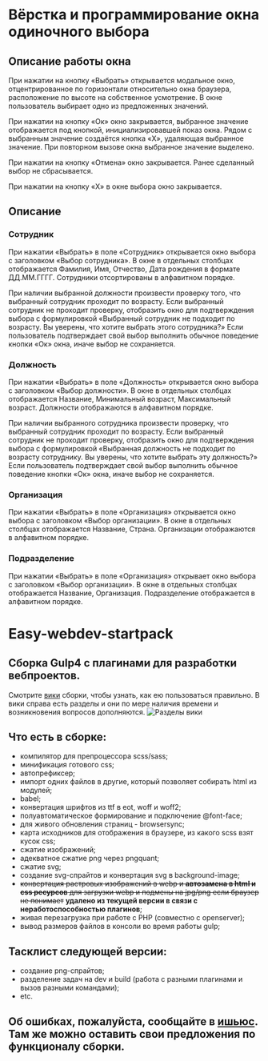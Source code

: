 <!-- @format -->

# Вёрстка и программирование окна одиночного выбора



## Описание работы окна

При нажатии на кнопку «Выбрать» открывается модальное окно, отцентрированное по горизонтали относительно окна браузера, расположение по высоте на собственное усмотрение. В окне пользователь выбирает одно из предложенных значений. 

При нажатии на кнопку «Ок» окно закрывается, выбранное значение отображается под кнопкой, инициализировавшей показ окна. Рядом с выбранным значение создаётся кнопка «X», удаляющая выбранное значение. При повторном вызове окна выбранное значение выделено.

При нажатии на кнопку «Отмена» окно закрывается. Ранее сделанный выбор не сбрасывается.

При нажатии на кнопку «X» в окне выбора окно закрывается.

## Описание

### Сотрудник

При нажатии «Выбрать» в поле «Сотрудник» открывается окно выбора с заголовком «Выбор сотрудника». В окне в отдельных столбцах отображается Фамилия, Имя, Отчество, Дата рождения в формате ДД.ММ.ГГГГ. Сотрудники отсортированы в алфавитном порядке.

При наличии выбранной должности произвести проверку того, что выбранный сотрудник проходит по возрасту. Если выбранный сотрудник не проходит проверку, отобразить окно для подтверждения выбора с формулировкой «Выбранный сотрудник не подходит по возрасту. Вы уверены, что хотите выбрать этого сотрудника?»  Если пользователь подтверждает свой выбор выполнить обычное поведение кнопки «Ок» окна, иначе выбор не сохраняется. 

### Должность

При нажатии «Выбрать» в поле «Должность» открывается окно выбора с заголовком «Выбор должности». В окне в отдельных столбцах отображается Название, Минимальный возраст, Максимальный возраст. Должности отображаются в алфавитном порядке.

При наличии выбранного сотрудника произвести проверку, что выбранный сотрудник проходит по возрасту. Если выбранный сотрудник не проходит проверку, отобразить окно для подтверждения выбора с формулировкой «Выбранная должность не подходит по возрасту сотруднику. Вы уверены, что хотите выбрать эту должность?»  Если пользователь подтверждает свой выбор выполнить обычное поведение кнопки «Ок» окна, иначе выбор не сохраняется. 

### Организация

При нажатии «Выбрать» в поле «Организация» открывается окно выбора с заголовком «Выбор организации». В окне в отдельных столбцах отображается Название, Страна. Организации отображаются в алфавитном порядке.

### Подразделение

При нажатии «Выбрать» в поле «Организация» открывает окно выбора с заголовком «Выбор организации». В окне в отдельных столбцах отображается Название, Организация. Подразделение отображается в алфавитном порядке.

# Easy-webdev-startpack

## Сборка Gulp4 с плагинами для разработки вебпроектов.

Смотрите [вики](https://github.com/budfy/Easy-webdev-startpack/wiki) сборки, чтобы узнать, как ею пользоваться правильно. В вики справа есть разделы и они по мере наличия времени и возникновения вопросов дополняются.
![Разделы вики](http://dl3.joxi.net/drive/2020/05/30/0024/1564/1599004/04/b9d9794244.png)

## Что есть в сборке:
- компилятор для препроцессора scss/sass;
- минификация готового css;
- автопрефиксер;
- импорт одних файлов в другие, который позволяет собирать html из модулей;
- babel;
- конвертация шрифтов из ttf в eot, woff и woff2;
- полуавтоматическое формирование и подключение @font-face;
- для живого обновления страниц - browsersync;
- карта исходников для отображения в браузере, из какого scss взят кусок css;
- сжатие изображений;
- адекватное сжатие png через pngquant;
- сжатие svg;
- создание svg-спрайтов и конвертация svg в background-image;
- ~~конвертация растровых изображений в webp и **автозамена в html и css ресурсов** для загрузки webp и подмены на jpg/png если браузер не понимает~~ **удалено из текущей версии в связи с неработоспособностью плагинов**;
- живая перезагрузка при работе с PHP (совместно с openserver);
- вывод размеров файлов в консоли во время работы gulp;

## Тасклист следующей версии:

- создание png-спрайтов;
- разделение задач на dev и build (работа с разными плагинами и вызов разными командами);
- etc.

## Об ошибках, пожалуйста, сообщайте в [ишьюс](https://github.com/budfy/Easy-webdev-startpack/issues). Там же можно оставить свои предложения по функционалу сборки.
